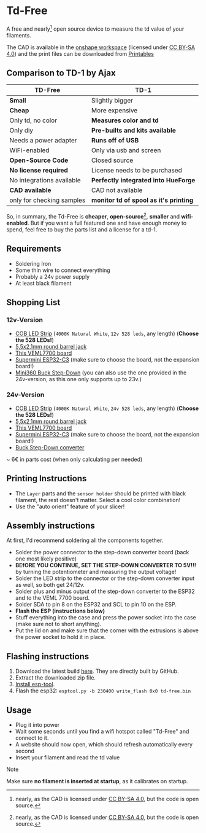 # Td-Free

A free and nearly[^1] open source device to measure the td value of your filaments.

The CAD is available in the [onshape workspace](https://cad.onshape.com/documents/e7ec65aec40b24c9a33c1902/w/dc90f86d4d08d2181a707cee/e/a86c6c8c0a4124509901ffce)
(licensed under [CC BY-SA 4.0](https://creativecommons.org/licenses/by-sa/4.0/)) and the print files can be downloaded from [Printables](https://www.printables.com/model/919380-td-free)

## Comparison to TD-1 by Ajax

| TD-Free                   | TD-1                                     |
| ------------------------- | ---------------------------------------- |
| **Small**                 | Slightly bigger                          |
| **Cheap**                 | More expensive                           |
| Only td, no color         | **Measures color and td**                |
| Only diy                  | **Pre-builts and kits available**        |
| Needs a power adapter     | **Runs off of USB**                      |
| WiFi-enabled              | Only via usb and screen                  |
| **Open-Source Code**      | Closed source                            |
| **No license required**   | License needs to be purchased            |
| No integrations available | **Perfectly integrated into HueForge**   |
| **CAD available**         | CAD not available                        |
| only for checking samples | **monitor td of spool as it's printing** |

So, in summary, the Td-Free is **cheaper**, **open-source**[^1], **smaller** and **wifi-enabled**.
But if you want a full featured one and have enough money to spend, feel free to buy the parts list and a license for a td-1.

## Requirements

- Soldering Iron
- Some thin wire to connect everything
- Probably a 24v power supply
- At least black filament

## Shopping List

### 12v-Version

- [COB LED Strip](https://s.click.aliexpress.com/e/_DDqwOPl) (`4000K Natural White`, `12v 528 leds`, any length) (**Choose the 528 LEDs!**)
- [5,5x2,1mm round barrel jack](https://s.click.aliexpress.com/e/_DmneAx5)
- [This VEML7700 board](https://de.aliexpress.com/item/1005004926993351.html)
- [Supermini ESP32-C3](https://de.aliexpress.com/item/1005005877531694.html) (make sure to choose the board, not the expansion board!)
- [Mini360 Buck Step-Down](https://de.aliexpress.com/item/1005004872563696.html) (you can also use the one provided in the 24v-version,
  as this one only supports up to 23v.)

### 24v-Version

- [COB LED Strip](https://s.click.aliexpress.com/e/_DDqwOPl) (`4000K Natural White`, `24v 528 leds`, any length) (**Choose the 528 LEDs!**)
- [5,5x2,1mm round barrel jack](https://s.click.aliexpress.com/e/_DmneAx5)
- [This VEML7700 board](https://de.aliexpress.com/item/1005004926993351.html)
- [Supermini ESP32-C3](https://de.aliexpress.com/item/1005005877531694.html) (make sure to choose the board, not the expansion board!)
- [Buck Step-Down converter](https://s.click.aliexpress.com/e/_DEgvDJD)

~ 6€ in parts cost (when only calculating per needed)

## Printing Instructions

- The `Layer` parts and the `sensor holder` should be printed with black filament, the rest doesn't matter.
  Select a cool color combination!
- Use the "auto orient" feature of your slicer!

## Assembly instructions

At first, I'd recommend soldering all the components together.

- Solder the power connector to the step-down converter board (back one most likely positive)
- **BEfORE YOU CONTINUE, SET THE STEP-DOWN CONVERTER TO 5V!!!** by turning the potentiometer and measuring the output voltage!
- Solder the LED strip to the connector or the step-down converter input as well, so both get 24/12v.
- Solder plus and minus output of the step-down converter to the ESP32 and to the VEML 7700 board.
- Solder SDA to pin 8 on the ESP32 and SCL to pin 10 on the ESP.
- **Flash the ESP (instructions below)**
- Stuff everything into the case and press the power socket into the case (make sure not to short anything).
- Put the lid on and make sure that the corner with the extrusions is above the power socket to hold it in place.

## Flashing instructions

1. Download the latest build [here](https://nightly.link/mawoka-myblock/td-free/workflows/platformio_build/main/esp32c3-4mb.zip).
   They are directly built by GitHub.
2. Extract the downloaded zip file.
3. [Install esp-tool](https://docs.espressif.com/projects/esptool/en/latest/esp32/#quick-start).
4. Flash the esp32: `esptool.py -b 230400 write_flash 0x0 td-free.bin`

## Usage

- Plug it into power
- Wait some seconds until you find a wifi hotspot called "Td-Free" and connect to it.
- A website should now open, which should refresh automatically every second
- Insert your filament and read the td value

> [!NOTE]  
> Make sure **no filament is inserted at startup**, as it calibrates on startup.

[^1]: nearly, as the CAD is licensed under [CC BY-SA 4.0](https://creativecommons.org/licenses/by-sa/4.0/), but the code is open source.
